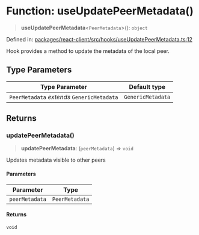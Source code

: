 # Function: useUpdatePeerMetadata()

> **useUpdatePeerMetadata**\<`PeerMetadata`\>(): `object`

Defined in: [packages/react-client/src/hooks/useUpdatePeerMetadata.ts:12](https://github.com/fishjam-cloud/web-client-sdk/blob/00cc23b021c6e87a4a0f647ceccc9acb897b5a38/packages/react-client/src/hooks/useUpdatePeerMetadata.ts#L12)

Hook provides a method to update the metadata of the local peer.

## Type Parameters

| Type Parameter | Default type |
| ------ | ------ |
| `PeerMetadata` *extends* `GenericMetadata` | `GenericMetadata` |

## Returns

### updatePeerMetadata()

> **updatePeerMetadata**: (`peerMetadata`) => `void`

Updates metadata visible to other peers

#### Parameters

| Parameter | Type |
| ------ | ------ |
| `peerMetadata` | `PeerMetadata` |

#### Returns

`void`
